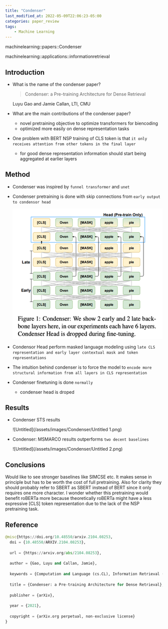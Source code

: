 ```yaml
---
title: "Condenser"
last_modified_at: 2022-05-09T22:06:23-05:00
categories: paper_review
tags:
    - Machine Learning
---
```


machinelearning::papers::Condenser

machinelearning::applications::informationretrieval

## Introduction

- What is the name of the condenser paper?
    
    > Condenser: a Pre-training Architecture for Dense Retrieval
    > 
    
    Luyu Gao and Jamie Callan, LTI, CMU
    
- What are the main contributions of the condenser paper?
    - novel pretraining objective to optimize transformers for biencoding
    - optimized more easily on dense representation tasks
- One problem with BERT NSP training of CLS token is that `it only receives attention from other tokens in the final layer`
    - for good dense representation information should start being aggregated at earlier layers
    

## Method

- Condenser was inspired by `funnel transformer` and `unet`
- Condenser pretraining is done with skip connections from `early output to condensor head`
    
    ![Untitled](/assets/images/Condenser/Untitled.png)
    
- Condensor Head perform masked language modeling using `late CLS representation and early layer contextual mask and token representations`
- The intuition behind condenser is to force the model to `encode more structural information from all layers in CLS representation`
- Condenser finetuning is done `normally`
    - condenser head is droped

## Results

- Condenser STS results
    
    ![Untitled](/assets/images/Condenser/Untitled 1.png)
    
- Condenser: MSMARCO results outperforms `two decent baselines`
    
    ![Untitled](/assets/images/Condenser/Untitled 2.png)
    

## Conclusions

Would like to see stronger baselines like SIMCSE etc. It makes sense in principle but has to be worth the cost of full pretraining. Also for clarity they should probably refer to SBERT as SBERT instead of BERT since it only requires one more character. I wonder whether this pretraining would benefit roBERTa more because theoretically roBERTa might have a less expressive [CLS] token representation due to the lack of the NSP pretraining task. 

## Reference

```python
@misc{https://doi.org/10.48550/arxiv.2104.08253,
  doi = {10.48550/ARXIV.2104.08253},
  
  url = {https://arxiv.org/abs/2104.08253},
  
  author = {Gao, Luyu and Callan, Jamie},
  
  keywords = {Computation and Language (cs.CL), Information Retrieval (cs.IR), FOS: Computer and information sciences, FOS: Computer and information sciences},
  
  title = {Condenser: a Pre-training Architecture for Dense Retrieval},
  
  publisher = {arXiv},
  
  year = {2021},
  
  copyright = {arXiv.org perpetual, non-exclusive license}
}
```